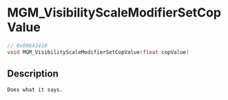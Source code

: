 # MGM_VisibilityScaleModifierSetCopValue
```c
// 0x00642410
void MGM_VisibilityScaleModifierSetCopValue(float copValue)
```
## Description
```
Does what it says.
```
